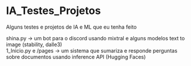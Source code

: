 # IA_Testes_Projetos
Alguns testes e projetos de IA e ML que eu tenha feito

shina.py -> um bot para o discord usando mixtral e alguns modelos text to image (stability, dalle3) <br>
1_Inicio.py e /pages -> um sistema que sumariza e responde perguntas sobre documentos usando inference API (Hugging Faces)
